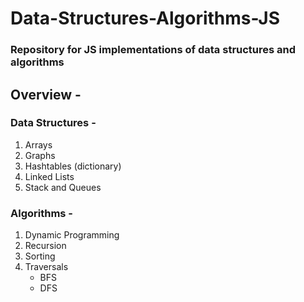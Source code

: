 # Data-Structures-Algorithms-JS

### Repository for JS implementations of data structures and algorithms

## Overview -

### Data Structures -

1. Arrays
2. Graphs
3. Hashtables (dictionary)
4. Linked Lists
5. Stack and Queues

### Algorithms -

1. Dynamic Programming
2. Recursion
3. Sorting
4. Traversals
   - BFS
   - DFS
